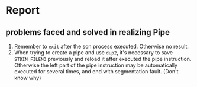 Report
===

## problems faced and solved in realizing Pipe
1. Remember to `exit` after the son process executed. Otherwise no result.<br/>
2. When trying to create a pipe and use `dup2`, it's necessary to save `STDIN_FILENO` previously and reload it after executed the pipe instruction. Otherwise the left part of the pipe instruction may be automatically executed for several times, and end with segmentation fault. (Don't know why)

